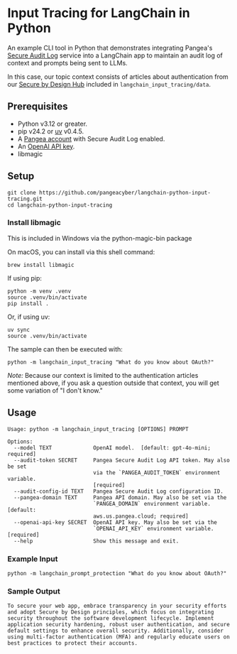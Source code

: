 # Input Tracing for LangChain in Python

An example CLI tool in Python that demonstrates integrating Pangea's
[Secure Audit Log][] service into a LangChain app to maintain an audit log of context and
prompts being sent to LLMs.

In this case, our topic context consists of articles about authentication from our 
[Secure by Design Hub][] included in  `langchain_input_tracing/data`.

## Prerequisites

- Python v3.12 or greater.
- pip v24.2 or [uv][] v0.4.5.
- A [Pangea account][Pangea signup] with Secure Audit Log enabled.
- An [OpenAI API key][OpenAI API keys].
- libmagic

## Setup

```shell
git clone https://github.com/pangeacyber/langchain-python-input-tracing.git
cd langchain-python-input-tracing
```

### Install libmagic

This is included in Windows via the python-magic-bin package

On macOS, you can install via this shell command:

```shell
brew install libmagic
```

If using pip:

```shell
python -m venv .venv
source .venv/bin/activate
pip install .
```

Or, if using uv:

```shell
uv sync
source .venv/bin/activate
```

The sample can then be executed with:

```shell
python -m langchain_input_tracing "What do you know about OAuth?"
```

*Note:* Because our context is limited to the authentication articles mentioned above, if you ask a question outside that context, you will get some variation of "I don't know."


## Usage

```
Usage: python -m langchain_input_tracing [OPTIONS] PROMPT

Options:
  --model TEXT             OpenAI model.  [default: gpt-4o-mini; required]
  --audit-token SECRET     Pangea Secure Audit Log API token. May also be set
                           via the `PANGEA_AUDIT_TOKEN` environment variable.
                           [required]
  --audit-config-id TEXT   Pangea Secure Audit Log configuration ID.
  --pangea-domain TEXT     Pangea API domain. May also be set via the
                           `PANGEA_DOMAIN` environment variable.  [default:
                           aws.us.pangea.cloud; required]
  --openai-api-key SECRET  OpenAI API key. May also be set via the
                           `OPENAI_API_KEY` environment variable.  [required]
  --help                   Show this message and exit.
```

### Example Input

```shell
python -m langchain_prompt_protection "What do you know about OAuth?"
```

### Sample Output
```shell
To secure your web app, embrace transparency in your security efforts and adopt Secure by Design principles, which focus on integrating security throughout the software development lifecycle. Implement application security hardening, robust user authentication, and secure default settings to enhance overall security. Additionally, consider using multi-factor authentication (MFA) and regularly educate users on best practices to protect their accounts.
```

[Secure Audit Log]: https://pangea.cloud/docs/audit/
[Pangea signup]: https://pangea.cloud/signup
[Secure by Design Hub]: https://pangea.cloud/securebydesign/
[OpenAI API keys]: https://platform.openai.com/api-keys
[uv]: https://docs.astral.sh/uv/
